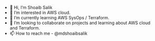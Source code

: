 - 👋 Hi, I’m Shoaib Salik
- 👀 I’m interested in AWS cloud.
- 🌱 I’m currently learning AWS SysOps / Terraform.
- 💞️ I’m looking to collaborate on projects and learning about AWS cloud and Terraform.
- 📫 How to reach me - @mdshoaibsalik

<!---
mdshoaibsalik/mdshoaibsalik is a ✨ special ✨ repository because its `README.md` (this file) appears on your GitHub profile.
You can click the Preview link to take a look at your changes.
--->
